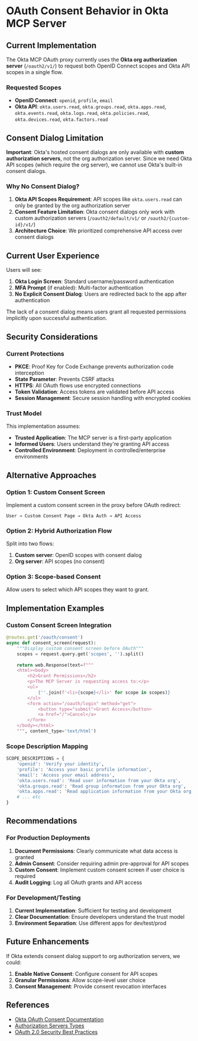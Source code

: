 # OAuth Consent Behavior in Okta MCP Server

## Current Implementation

The Okta MCP OAuth proxy currently uses the **Okta org authorization server** (`/oauth2/v1/`) to request both OpenID Connect scopes and Okta API scopes in a single flow.

### Requested Scopes
- **OpenID Connect**: `openid`, `profile`, `email`
- **Okta API**: `okta.users.read`, `okta.groups.read`, `okta.apps.read`, `okta.events.read`, `okta.logs.read`, `okta.policies.read`, `okta.devices.read`, `okta.factors.read`

## Consent Dialog Limitation

**Important**: Okta's hosted consent dialogs are only available with **custom authorization servers**, not the org authorization server. Since we need Okta API scopes (which require the org server), we cannot use Okta's built-in consent dialogs.

### Why No Consent Dialog?

1. **Okta API Scopes Requirement**: API scopes like `okta.users.read` can only be granted by the org authorization server
2. **Consent Feature Limitation**: Okta consent dialogs only work with custom authorization servers (`/oauth2/default/v1/` or `/oauth2/{custom-id}/v1/`)
3. **Architecture Choice**: We prioritized comprehensive API access over consent dialogs

## Current User Experience

Users will see:
1. **Okta Login Screen**: Standard username/password authentication
2. **MFA Prompt** (if enabled): Multi-factor authentication
3. **No Explicit Consent Dialog**: Users are redirected back to the app after authentication

The lack of a consent dialog means users grant all requested permissions implicitly upon successful authentication.

## Security Considerations

### Current Protections
- **PKCE**: Proof Key for Code Exchange prevents authorization code interception
- **State Parameter**: Prevents CSRF attacks
- **HTTPS**: All OAuth flows use encrypted connections
- **Token Validation**: Access tokens are validated before API access
- **Session Management**: Secure session handling with encrypted cookies

### Trust Model
This implementation assumes:
- **Trusted Application**: The MCP server is a first-party application
- **Informed Users**: Users understand they're granting API access
- **Controlled Environment**: Deployment in controlled/enterprise environments

## Alternative Approaches

### Option 1: Custom Consent Screen
Implement a custom consent screen in the proxy before OAuth redirect:

```
User → Custom Consent Page → Okta Auth → API Access
```

### Option 2: Hybrid Authorization Flow
Split into two flows:
1. **Custom server**: OpenID scopes with consent dialog
2. **Org server**: API scopes (no consent)

### Option 3: Scope-based Consent
Allow users to select which API scopes they want to grant.

## Implementation Examples

### Custom Consent Screen Integration
```python
@routes.get('/oauth/consent')
async def consent_screen(request):
    """Display custom consent screen before OAuth"""
    scopes = request.query.get('scopes', '').split()
    
    return web.Response(text=f"""
    <html><body>
        <h2>Grant Permissions</h2>
        <p>The MCP Server is requesting access to:</p>
        <ul>
            {''.join(f'<li>{scope}</li>' for scope in scopes)}
        </ul>
        <form action="/oauth/login" method="get">
            <button type="submit">Grant Access</button>
            <a href="/">Cancel</a>
        </form>
    </body></html>
    """, content_type='text/html')
```

### Scope Description Mapping
```python
SCOPE_DESCRIPTIONS = {
    'openid': 'Verify your identity',
    'profile': 'Access your basic profile information',
    'email': 'Access your email address',
    'okta.users.read': 'Read user information from your Okta org',
    'okta.groups.read': 'Read group information from your Okta org',
    'okta.apps.read': 'Read application information from your Okta org',
    # ... etc
}
```

## Recommendations

### For Production Deployments
1. **Document Permissions**: Clearly communicate what data access is granted
2. **Admin Consent**: Consider requiring admin pre-approval for API scopes
3. **Custom Consent**: Implement custom consent screen if user choice is required
4. **Audit Logging**: Log all OAuth grants and API access

### For Development/Testing
1. **Current Implementation**: Sufficient for testing and development
2. **Clear Documentation**: Ensure developers understand the trust model
3. **Environment Separation**: Use different apps for dev/test/prod

## Future Enhancements

If Okta extends consent dialog support to org authorization servers, we could:
1. **Enable Native Consent**: Configure consent for API scopes
2. **Granular Permissions**: Allow scope-level user choice
3. **Consent Management**: Provide consent revocation interfaces

## References

- [Okta OAuth Consent Documentation](https://developer.okta.com/docs/guides/request-user-consent/main/)
- [Authorization Servers Types](https://developer.okta.com/docs/concepts/auth-servers/)
- [OAuth 2.0 Security Best Practices](https://datatracker.ietf.org/doc/html/draft-ietf-oauth-security-topics)
